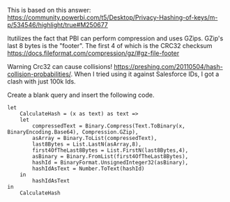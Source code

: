 This is based on this answer: https://community.powerbi.com/t5/Desktop/Privacy-Hashing-of-keys/m-p/534546/highlight/true#M250677

Itutilizes the fact that PBI can perform compression and uses GZips.  GZip's last 8 bytes is the "footer". The first 4 of which is the CRC32 checksum
https://docs.fileformat.com/compression/gz/#gz-file-footer

Warning Crc32 can cause collisions! https://preshing.com/20110504/hash-collision-probabilities/. When I tried using it against Salesforce IDs, I got a clash with just 100k Ids.

Create a blank query and insert the following code.

```
let
    CalculateHash = (x as text) as text => 
    let
        compressedText = Binary.Compress(Text.ToBinary(x, BinaryEncoding.Base64), Compression.GZip),
        asArray = Binary.ToList(compressedText),
        last8Bytes = List.LastN(asArray,8),
        first4OfTheLast8Bytes = List.FirstN(last8Bytes,4),
        asBinary = Binary.FromList(first4OfTheLast8Bytes),
        hashId = BinaryFormat.UnsignedInteger32(asBinary),
        hashIdAsText = Number.ToText(hashId)
    in
        hashIdAsText
in
    CalculateHash
```
